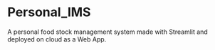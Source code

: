 # Personal_IMS
A personal food stock management system made with Streamlit and deployed on cloud as a Web App.
